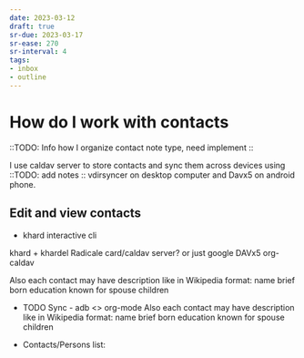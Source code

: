 ```yaml
---
date: 2023-03-12
draft: true
sr-due: 2023-03-17
sr-ease: 270
sr-interval: 4
tags:
- inbox
- outline
---
```


# How do I work with contacts

::TODO: Info how I organize contact note type, need implement ::

I use caldav server to store contacts and sync them across devices using ::TODO: add notes :: vdirsyncer on desktop computer and Davx5 on android phone.

## Edit and view contacts

- khard interactive cli

khard + khardel
Radicale card/caldav server? or just google
DAVx5
org-caldav

Also each contact may have description like in Wikipedia format:
name
brief
born
education
known for
spouse
children

* TODO Sync - adb <> org-mode
Also each contact may have description like in Wikipedia format:
name
brief
born
education
known for
spouse
children

* Contacts/Persons list: